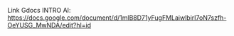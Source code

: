 Link Gdocs INTRO AI: https://docs.google.com/document/d/1mlB8D71yFugFMLaiwlbirI7oN7szfh-OeYUSG_MwNDA/edit?hl=id